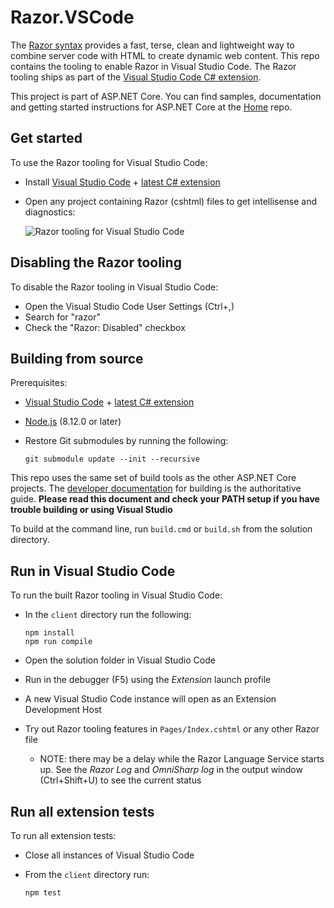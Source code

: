 # Razor.VSCode

The [Razor syntax](https://docs.microsoft.com/en-us/aspnet/core/mvc/views/razor) provides a fast, terse, clean and lightweight way to combine server code with HTML to create dynamic web content. This repo contains the tooling to enable Razor in Visual Studio Code. The Razor tooling ships as part of the [Visual Studio Code C# extension](https://marketplace.visualstudio.com/items?itemName=ms-vscode.csharp).

This project is part of ASP.NET Core. You can find samples, documentation and getting started instructions for ASP.NET Core at the [Home](https://github.com/aspnet/home) repo.

## Get started

To use the Razor tooling for Visual Studio Code:
- Install [Visual Studio Code](https://code.visualstudio.com) + [latest C# extension](https://marketplace.visualstudio.com/items?itemName=ms-vscode.csharp)
- Open any project containing Razor (cshtml) files to get intellisense and diagnostics:

  ![Razor tooling for Visual Studio Code](https://user-images.githubusercontent.com/1874516/46520947-c0996b00-c832-11e8-9860-9c4490a90fe5.gif)

## Disabling the Razor tooling

To disable the Razor tooling in Visual Studio Code:
- Open the Visual Studio Code User Settings (Ctrl+,)
- Search for "razor"
- Check the "Razor: Disabled" checkbox

## Building from source

Prerequisites:
- [Visual Studio Code](https://code.visualstudio.com) + [latest C# extension](https://marketplace.visualstudio.com/items?itemName=ms-vscode.csharp)
- [Node.js](https://nodejs.org) (8.12.0 or later)
- Restore Git submodules by running the following:

  ```
  git submodule update --init --recursive
  ```

This repo uses the same set of build tools as the other ASP.NET Core projects. The [developer documentation](https://github.com/aspnet/Home/wiki/Building-from-source) for building is the authoritative guide. **Please read this document and check your PATH setup if you have trouble building or using Visual Studio**

To build at the command line, run `build.cmd` or `build.sh` from the solution directory.

## Run in Visual Studio Code

To run the built Razor tooling in Visual Studio Code: 

- In the `client` directory run the following:

  ```
  npm install
  npm run compile
  ```

- Open the solution folder in Visual Studio Code
- Run in the debugger (F5) using the *Extension* launch profile
- A new Visual Studio Code instance will open as an Extension Development Host
- Try out Razor tooling features in `Pages/Index.cshtml` or any other Razor file
  - NOTE: there may be a delay while the Razor Language Service starts up. See the *Razor Log* and *OmniSharp log* in the output window (Ctrl+Shift+U) to see the current status

## Run all extension tests

To run all extension tests:
- Close all instances of Visual Studio Code
- From the `client` directory run:

  ```
  npm test
  ```
